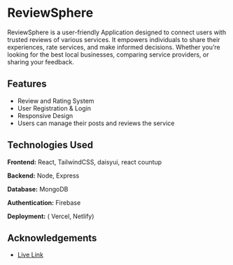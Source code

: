 




# ReviewSphere
ReviewSphere is a user-friendly Application designed to connect users with trusted reviews of various services. It empowers individuals to share their experiences, rate services, and make informed decisions. Whether you’re looking for the best local businesses, comparing service providers, or sharing your feedback.







## Features

- Review and Rating System
- User Registration & Login
- Responsive Design
- Users can manage their posts and reviews the service



## Technologies Used

**Frontend:** React, TailwindCSS, daisyui, react countup 

**Backend:** Node, Express

**Database:** MongoDB

**Authentication:** Firebase

**Deployment:** ( Vercel,  Netlify)


## Acknowledgements

 - [Live Link](https://whimsical-seahorse-18aad8.netlify.app/)


